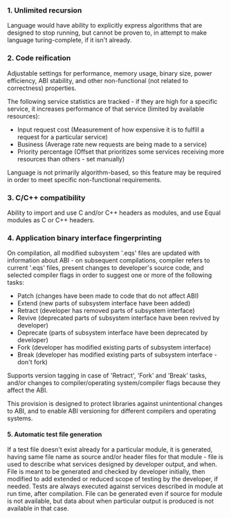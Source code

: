 ﻿### 1. Unlimited recursion
Language would have ability to explicitly express algorithms that are designed to stop running, but cannot be proven to, in attempt to make language turing-complete, if it isn't already.

### 2. Code reification
Adjustable settings for performance, memory usage, binary size, power efficiency, ABI stability, and other non-functional (not related to correctness) properties.

The following service statistics are tracked - if they are high for a specific service, it increases performance of that service (limited by available resources):

- Input request cost    (Measurement of how expensive it is to fulfill a request for a particular service)
- Business              (Average rate new requests are being made to a service)
- Priority percentage   (Offset that prioritizes some services receiving more resources than others - set manually)

Language is not primarily algorithm-based, so this feature may be required in order to meet specific non-functional requirements.

### 3. C/C++ compatibility
Ability to import and use C and/or C++ headers as modules, and use Equal modules as C or C++ headers.

### 4. Application binary interface fingerprinting
On compilation, all modified subsystem '.eqs' files are updated with information about
ABI - on subsequent compilations, compiler refers to current '.eqs' files, present
changes to developer's source code, and selected compiler flags in order to suggest
one or more of the following tasks:

- Patch     (changes have been made to code that do not affect ABI)
- Extend    (new parts of subsystem interface have been added)
- Retract   (developer has removed parts of subsystem interface)
- Revive    (deprecated parts of subsystem interface have been revived by developer)
- Deprecate (parts of subsystem interface have been deprecated by developer)
- Fork      (developer has modified existing parts of subsystem interface)
- Break     (developer has modified existing parts of subsystem interface - don't fork)

Supports version tagging in case of 'Retract', 'Fork' and 'Break' tasks, and/or changes to compiler/operating system/compiler flags because they affect the ABI.

This provision is designed to protect libraries against unintentional changes to ABI, and to enable ABI versioning for different compilers and operating systems.

#### 5. Automatic test file generation
If a test file doesn't exist already for a particular module, it is generated, having same file name as source and/or header files for that module - file is used to describe what services designed by developer output, and when. File is meant to be generated and checked by developer initially, then modified to add extended or reduced scope of testing by the developer, if needed. Tests are always executed against services described in module at run time, after compilation. File can be generated even if source for module is not available, but data about when particular output is produced is not available in that case.